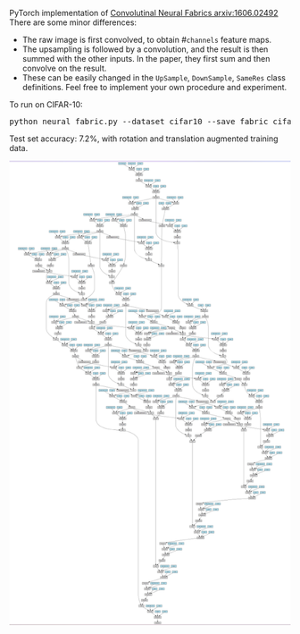 PyTorch implementation of [Convolutinal Neural Fabrics arxiv:1606.02492](http://arxiv.org/abs/1606.02492)
There are some minor differences: 
  - The raw image is first convolved, to obtain #`channels` feature maps.
  - The upsampling is followed by a convolution, and the result is then summed with the other inputs. In the paper, they first sum and then convolve on the result.
  - These can be easily changed in the `UpSample`, `DownSample`, `SameRes` class definitions. Feel free to implement your own procedure and experiment.
  
To run on CIFAR-10:
<pre>
python neural_fabric.py --dataset cifar10 --save fabric_cifar10
</pre>

Test set accuracy: 7.2%, with rotation and translation augmented training data.

<img src="./img/fabric.png">
